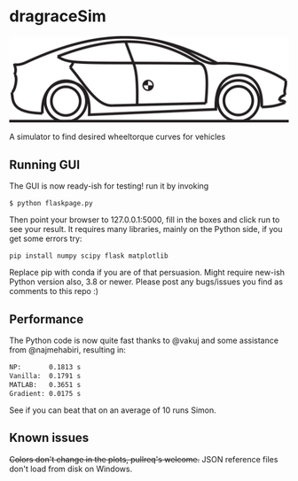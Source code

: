 # dragraceSim

![An accelerating Tesla Model 3](./static/images/dragraceTesla.png)

A simulator to find desired wheeltorque curves for vehicles

## Running GUI
The GUI is now ready-ish for testing!
run it by invoking
```
$ python flaskpage.py
```
Then point your browser to 127.0.0.1:5000, fill in the boxes and click run to see your result.
It requires many libraries, mainly on the Python side, if you get some errors try:
```
pip install numpy scipy flask matplotlib
```
Replace pip with conda if you are of that persuasion.
Might require new-ish Python version also, 3.8 or newer.
Please post any bugs/issues you find as comments to this repo :)


## Performance
The Python code is now quite fast thanks to @vakuj and some assistance from @najmehabiri, resulting in:
```
NP:       0.1813 s
Vanilla:  0.1791 s
MATLAB:   0.3651 s
Gradient: 0.0175 s
```
See if you can beat that on an average of 10 runs Simon.

## Known issues
~~Colors don't change in the plots, pullreq's welcome.~~
JSON reference files don't load from disk on Windows.
